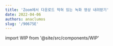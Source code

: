 ```yaml
---
title: 'Zoom에서 다운로드 막혀 있는 녹화 영상 내려받기'
date: 2022-04-06
authors: anaclumos
slug: '/90675E'
---
```


import WIP from '@site/src/components/WIP'

<WIP state="translating" />
